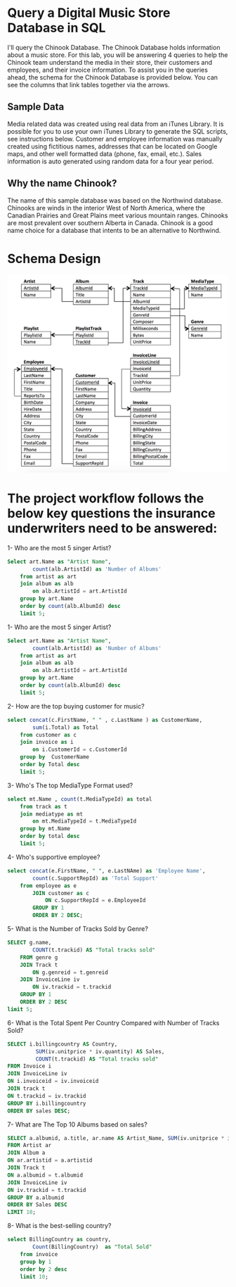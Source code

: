 # Query a Digital Music Store Database in SQL
I'll query the Chinook Database. The Chinook Database holds information about a music store. For this lab, you will be answering 4 queries to help the Chinook team understand the media in their store, their customers and employees, and their invoice information. To assist you in the queries ahead, the schema for the Chinook Database is provided below. You can see the columns that link tables together via the arrows.

## Sample Data
Media related data was created using real data from an iTunes Library. It is possible for you to use your own iTunes Library to generate the SQL scripts, see instructions below. Customer and employee information was manually created using fictitious names, addresses that can be located on Google maps, and other well formatted data (phone, fax, email, etc.). Sales information is auto generated using random data for a four year period.

## Why the name Chinook?
The name of this sample database was based on the Northwind database. Chinooks are winds in the interior West of North America, where the Canadian Prairies and Great Plains meet various mountain ranges. Chinooks are most prevalent over southern Alberta in Canada. Chinook is a good name choice for a database that intents to be an alternative to Northwind.

# Schema Design
 
![Database Schema](https://github.com/Abdelrhman2022/Query-a-Digital-Music-Store-Database-in-SQL/blob/main/Database%20Schema.png)

# The project workflow follows the below key questions the insurance underwriters need to be answered:

1- Who are the most 5 singer Artist?

```sql
Select art.Name as "Artist Name",
		count(alb.ArtistId) as 'Number of Albums'
	from artist as art
    join album as alb
		on alb.ArtistId = art.ArtistId
	group by art.Name 
	order by count(alb.AlbumId) desc
    limit 5;
```

1- Who are the most 5 singer Artist?

```sql
Select art.Name as "Artist Name",
		count(alb.ArtistId) as 'Number of Albums'
	from artist as art
    join album as alb
		on alb.ArtistId = art.ArtistId
	group by art.Name 
	order by count(alb.AlbumId) desc
    limit 5;
```

2- How are the top buying customer for music?

```sql
select concat(c.FirstName, " " , c.LastName ) as CustomerName,
		sum(i.Total) as Total
	from customer as c
    join invoice as i
		on i.CustomerId = c.CustomerId
	group by  CustomerName
    order by Total desc
    limit 5;
```

3- Who's The top MediaType Format used?

```sql
select mt.Name , count(t.MediaTypeId) as total
	from track as t
    join mediatype as mt
		on mt.MediaTypeId = t.MediaTypeId
	group by mt.Name
    order by total desc 
    limit 5;
```

4- Who's supportive employee?

```sql
select concat(e.FirstName, " ", e.LastNAme) as 'Employee Name',
		count(c.SupportRepId) as 'Total Support'
	from employee as e
		JOIN customer as c 
			ON c.SupportRepId = e.EmployeeId
		GROUP BY 1
        ORDER BY 2 DESC;
```

5- What is the Number of Tracks Sold by Genre?

```sql
SELECT g.name, 
		COUNT(t.trackid) AS "Total tracks sold"
	FROM genre g
	JOIN Track t
		ON g.genreid = t.genreid
	JOIN InvoiceLine iv
		ON iv.trackid = t.trackid
	GROUP BY 1
	ORDER BY 2 DESC
limit 5;
```

6- What is the Total Spent Per Country Compared with Number of Tracks Sold?

```sql
SELECT i.billingcountry AS Country,
		 SUM(iv.unitprice * iv.quantity) AS Sales,
		 COUNT(t.trackid) AS "Total tracks sold"
FROM Invoice i
JOIN InvoiceLine iv
ON i.invoiceid = iv.invoiceid
JOIN track t
ON t.trackid = iv.trackid
GROUP BY i.billingcountry
ORDER BY sales DESC;
```

7- What are The Top 10 Albums based on sales?

```sql
SELECT a.albumid, a.title, ar.name AS Artist_Name, SUM(iv.unitprice * iv.quantity) AS Sales
FROM Artist ar
JOIN Album a
ON ar.artistid = a.artistid
JOIN Track t
ON a.albumid = t.albumid
JOIN InvoiceLine iv
ON iv.trackid = t.trackid
GROUP BY a.albumid
ORDER BY Sales DESC
LIMIT 10;
```

8- What is the best-selling country?

```sql
select BillingCountry as country, 
		Count(BillingCountry)  as "Total Sold" 
	from invoice
    group by 1
    order by 2 desc
    limit 10;
```
